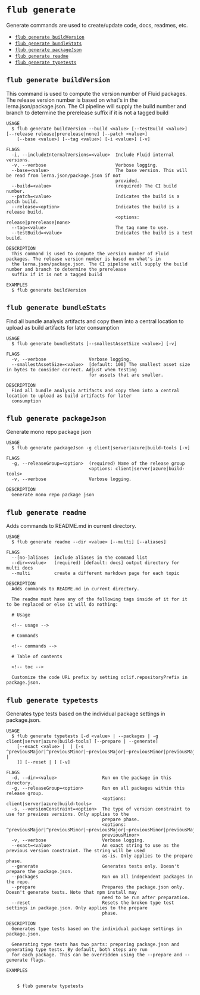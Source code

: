 `flub generate`
===============

Generate commands are used to create/update code, docs, readmes, etc.

* [`flub generate buildVersion`](#flub-generate-buildversion)
* [`flub generate bundleStats`](#flub-generate-bundlestats)
* [`flub generate packageJson`](#flub-generate-packagejson)
* [`flub generate readme`](#flub-generate-readme)
* [`flub generate typetests`](#flub-generate-typetests)

## `flub generate buildVersion`

This command is used to compute the version number of Fluid packages. The release version number is based on what's in the lerna.json/package.json. The CI pipeline will supply the build number and branch to determine the prerelease suffix if it is not a tagged build

```
USAGE
  $ flub generate buildVersion --build <value> [--testBuild <value>] [--release release|prerelease|none] [--patch <value>]
    [--base <value>] [--tag <value>] [-i <value>] [-v]

FLAGS
  -i, --includeInternalVersions=<value>  Include Fluid internal versions.
  -v, --verbose                          Verbose logging.
  --base=<value>                         The base version. This will be read from lerna.json/package.json if not
                                         provided.
  --build=<value>                        (required) The CI build number.
  --patch=<value>                        Indicates the build is a patch build.
  --release=<option>                     Indicates the build is a release build.
                                         <options: release|prerelease|none>
  --tag=<value>                          The tag name to use.
  --testBuild=<value>                    Indicates the build is a test build.

DESCRIPTION
  This command is used to compute the version number of Fluid packages. The release version number is based on what's in
  the lerna.json/package.json. The CI pipeline will supply the build number and branch to determine the prerelease
  suffix if it is not a tagged build

EXAMPLES
  $ flub generate buildVersion
```

## `flub generate bundleStats`

Find all bundle analysis artifacts and copy them into a central location to upload as build artifacts for later consumption

```
USAGE
  $ flub generate bundleStats [--smallestAssetSize <value>] [-v]

FLAGS
  -v, --verbose                Verbose logging.
  --smallestAssetSize=<value>  [default: 100] The smallest asset size in bytes to consider correct. Adjust when testing
                               for assets that are smaller.

DESCRIPTION
  Find all bundle analysis artifacts and copy them into a central location to upload as build artifacts for later
  consumption
```

## `flub generate packageJson`

Generate mono repo package json

```
USAGE
  $ flub generate packageJson -g client|server|azure|build-tools [-v]

FLAGS
  -g, --releaseGroup=<option>  (required) Name of the release group
                               <options: client|server|azure|build-tools>
  -v, --verbose                Verbose logging.

DESCRIPTION
  Generate mono repo package json
```

## `flub generate readme`

Adds commands to README.md in current directory.

```
USAGE
  $ flub generate readme --dir <value> [--multi] [--aliases]

FLAGS
  --[no-]aliases  include aliases in the command list
  --dir=<value>   (required) [default: docs] output directory for multi docs
  --multi         create a different markdown page for each topic

DESCRIPTION
  Adds commands to README.md in current directory.

  The readme must have any of the following tags inside of it for it to be replaced or else it will do nothing:

  # Usage

  <!-- usage -->

  # Commands

  <!-- commands -->

  # Table of contents

  <!-- toc -->

  Customize the code URL prefix by setting oclif.repositoryPrefix in package.json.
```

## `flub generate typetests`

Generates type tests based on the individual package settings in package.json.

```
USAGE
  $ flub generate typetests [-d <value> | --packages | -g client|server|azure|build-tools] [--prepare | --generate]
    [--exact <value> |  | [-s ^previousMajor|^previousMinor|~previousMajor|~previousMinor|previousMajor|previousMinor |
    ]] [--reset | ] [-v]

FLAGS
  -d, --dir=<value>                 Run on the package in this directory.
  -g, --releaseGroup=<option>       Run on all packages within this release group.
                                    <options: client|server|azure|build-tools>
  -s, --versionConstraint=<option>  The type of version constraint to use for previous versions. Only applies to the
                                    prepare phase.
                                    <options: ^previousMajor|^previousMinor|~previousMajor|~previousMinor|previousMajor|
                                    previousMinor>
  -v, --verbose                     Verbose logging.
  --exact=<value>                   An exact string to use as the previous version constraint. The string will be used
                                    as-is. Only applies to the prepare phase.
  --generate                        Generates tests only. Doesn't prepare the package.json.
  --packages                        Run on all independent packages in the repo.
  --prepare                         Prepares the package.json only. Doesn't generate tests. Note that npm install may
                                    need to be run after preparation.
  --reset                           Resets the broken type test settings in package.json. Only applies to the prepare
                                    phase.

DESCRIPTION
  Generates type tests based on the individual package settings in package.json.

  Generating type tests has two parts: preparing package.json and generating type tests. By default, both steps are run
  for each package. This can be overridden using the --prepare and --generate flags.

EXAMPLES


    $ flub generate typetests
```
